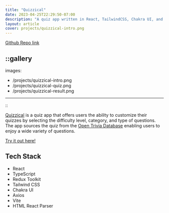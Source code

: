```yaml
---
title: "Quizzical"
date: 2023-04-25T22:29:50-07:00
description: "A quiz app written in React, TailwindCSS, Chakra UI, and TypeScript"
layout: article
cover: projects/quizzical-intro.png
---
```

[Github Repo link](https://github.com/jrang188/quizzical)

::gallery
---
images:
  - /projects/quizzical-intro.png
  - /projects/quizzical-quiz.png
  - /projects/quizzical-result.png
---
::

[Quizzical](https://quizzical-iota.vercel.app/) is a quiz app that offers users the ability to customize their quizzes by selecting the difficulty level, category, and type of questions. The app sources the quiz from the [Open Trivia Database](https://opentdb.com/) enabling users to enjoy a wide variety of questions.

[Try it out here!](https://quizzical-iota.vercel.app/)

## Tech Stack

- React
- TypeScript
- Redux Toolkit
- Tailwind CSS
- Chakra UI
- Axios
- Vite
- HTML React Parser
